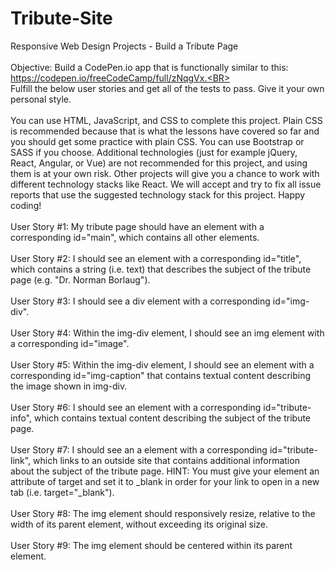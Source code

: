 # Tribute-Site
Responsive Web Design Projects - Build a Tribute Page<BR>
  <BR>
Objective: Build a CodePen.io app that is functionally similar to this: https://codepen.io/freeCodeCamp/full/zNqgVx.<BR>
    <BR>
Fulfill the below user stories and get all of the tests to pass. Give it your own personal style.<BR>
      <BR>
You can use HTML, JavaScript, and CSS to complete this project. Plain CSS is recommended because that is what the lessons have covered so far and you should get some practice with plain CSS. You can use Bootstrap or SASS if you choose. Additional technologies (just for example jQuery, React, Angular, or Vue) are not recommended for this project, and using them is at your own risk. Other projects will give you a chance to work with different technology stacks like React. We will accept and try to fix all issue reports that use the suggested technology stack for this project. Happy coding!
        <BR><BR>
User Story #1: My tribute page should have an element with a corresponding id="main", which contains all other elements.<BR><BR>
User Story #2: I should see an element with a corresponding id="title", which contains a string (i.e. text) that describes the subject of the tribute page (e.g. "Dr. Norman Borlaug").<BR><BR>
User Story #3: I should see a div element with a corresponding id="img-div".<BR><BR>
User Story #4: Within the img-div element, I should see an img element with a corresponding id="image".<BR><BR>
User Story #5: Within the img-div element, I should see an element with a corresponding id="img-caption" that contains textual content describing the image shown in img-div.<BR><BR>
User Story #6: I should see an element with a corresponding id="tribute-info", which contains textual content describing the subject of the tribute page.<BR><BR>
User Story #7: I should see an a element with a corresponding id="tribute-link", which links to an outside site that contains additional information about the subject of the tribute page. HINT: You must give your element an attribute of target and set it to _blank in order for your link to open in a new tab (i.e. target="_blank").<BR><BR>
User Story #8: The img element should responsively resize, relative to the width of its parent element, without exceeding its original size.<BR><BR>
User Story #9: The img element should be centered within its parent element.<BR>
          <BR>
